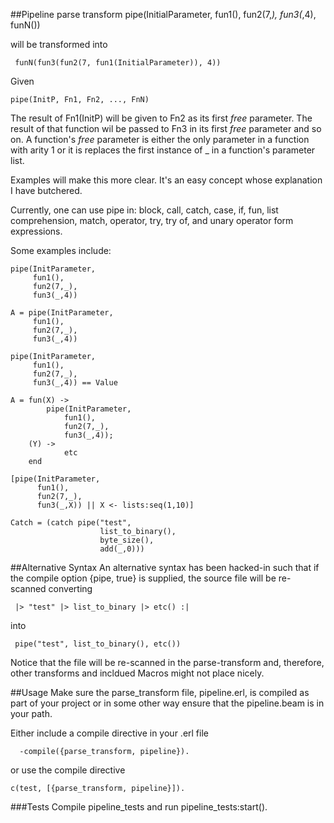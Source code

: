 ##Pipeline parse transform
    pipe(InitialParameter,
         fun1(),
         fun2(7,_),
         fun3(_,4),
	 funN())
         
 will be transformed into
 
     funN(fun3(fun2(7, fun1(InitialParameter)), 4))

Given

    pipe(InitP, Fn1, Fn2, ..., FnN)

The result of Fn1(InitP) will be given to Fn2 as its first _free_ parameter. The result
of that function wil be passed to Fn3 in its first _free_ parameter and so on.
A function's _free_ parameter is either the only parameter
in a function with arity 1 or it is replaces the first instance of _ in a  function's
parameter list.

Examples will make this more clear. It's an easy concept whose explanation I 
have butchered.

Currently, one can use pipe in: block, call, catch, case, if, fun,
list comprehension, match, operator, try, try of, and unary operator
form expressions.

Some examples include:

    pipe(InitParameter,
         fun1(),
         fun2(7,_),
         fun3(_,4))

	A = pipe(InitParameter,
         fun1(),
         fun2(7,_),
         fun3(_,4))
         
    pipe(InitParameter,
         fun1(),
         fun2(7,_),
         fun3(_,4)) == Value
    
    A = fun(X) ->    
            pipe(InitParameter,
                fun1(),
                fun2(7,_),
                fun3(_,4));
        (Y) ->   
                etc
        end
        
    [pipe(InitParameter,
          fun1(),
          fun2(7,_),
          fun3(_,X)) || X <- lists:seq(1,10)]

    Catch = (catch pipe("test",
                        list_to_binary(),
                        byte_size(),
                        add(_,0)))

 
##Alternative Syntax
An alternative syntax has been hacked-in such that if the compile option
{pipe, true} is supplied, the source file will be re-scanned converting

     |> "test" |> list_to_binary |> etc() :| 

into 

     pipe("test", list_to_binary(), etc())

Notice that the file will be re-scanned in the parse-transform and, therefore,
other transforms and incldued Macros might not place nicely.

##Usage
Make sure the parse_transform file, pipeline.erl, is compiled as part of your project
or in some other way ensure that the pipeline.beam is in your path.

Either include a compile directive in your .erl file

      -compile({parse_transform, pipeline}).
 
 
 
 or use the compile directive
     
    c(test, [{parse_transform, pipeline}]).

###Tests
Compile pipeline_tests and run pipeline_tests:start().
